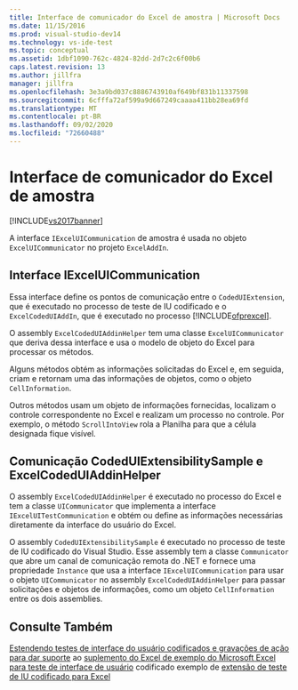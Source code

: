```yaml
---
title: Interface de comunicador do Excel de amostra | Microsoft Docs
ms.date: 11/15/2016
ms.prod: visual-studio-dev14
ms.technology: vs-ide-test
ms.topic: conceptual
ms.assetid: 1dbf1090-762c-4824-82dd-2d7c2c6f00b6
caps.latest.revision: 13
ms.author: jillfra
manager: jillfra
ms.openlocfilehash: 3e3a9bd037c8886743910af649bf831b11337598
ms.sourcegitcommit: 6cfffa72af599a9d667249caaaa411bb28ea69fd
ms.translationtype: MT
ms.contentlocale: pt-BR
ms.lasthandoff: 09/02/2020
ms.locfileid: "72660488"
---
```

# <a name="sample-excel-communicator-interface"></a>Interface de comunicador do Excel de amostra
[!INCLUDE[vs2017banner](../includes/vs2017banner.md)]

A interface `IExcelUICommunication` de amostra é usada no objeto `ExcelUICommunicator` no projeto `ExcelAddIn`.

## <a name="iexceluicommunication-interface"></a>Interface IExcelUICommunication
 Essa interface define os pontos de comunicação entre o `CodedUIExtension`, que é executado no processo de teste de IU codificado e o `ExcelCodedUIAddIn`, que é executado no processo [!INCLUDE[ofprexcel](../includes/ofprexcel-md.md)].

 O assembly `ExcelCodedUIAddinHelper` tem uma classe `ExcelUICommunicator` que deriva dessa interface e usa o modelo de objeto do Excel para processar os métodos.

 Alguns métodos obtém as informações solicitadas do Excel e, em seguida, criam e retornam uma das informações de objetos, como o objeto `CellInformation`.

 Outros métodos usam um objeto de informações fornecidas, localizam o controle correspondente no Excel e realizam um processo no controle. Por exemplo, o método `ScrollIntoView` rola a Planilha para que a célula designada fique visível.

## <a name="codeduiextensibilitysample-and-excelcodeduiaddinhelper-communication"></a>Comunicação CodedUIExtensibilitySample e ExcelCodedUIAddinHelper
 O assembly `ExcelCodedUIAddinHelper` é executado no processo do Excel e tem a classe `UICommunicator` que implementa a interface `IExcelUITestCommunication` e obtém ou define as informações necessárias diretamente da interface do usuário do Excel.

 O assembly `CodedUIExtensibilitySample` é executado no processo de teste de IU codificado do Visual Studio. Esse assembly tem a classe `Communicator` que abre um canal de comunicação remota do .NET e fornece uma propriedade `Instance` que usa a interface `IExcelUICommunication` para usar o objeto `UICommunicator` no assembly `ExcelCodedUIAddinHelper` para passar solicitações e objetos de informações, como um objeto `CellInformation` entre os dois assemblies.

## <a name="see-also"></a>Consulte Também
 [Estendendo testes de interface do usuário codificados e gravações de ação para dar suporte](../test/extending-coded-ui-tests-and-action-recordings-to-support-microsoft-excel.md) ao [suplemento do Excel de exemplo do Microsoft Excel para teste de interface de usuário](../test/sample-excel-add-in-for-coded-ui-testing.md) codificado exemplo de [extensão de teste de IU codificado para Excel](../test/sample-coded-ui-test-extension-for-excel.md)
